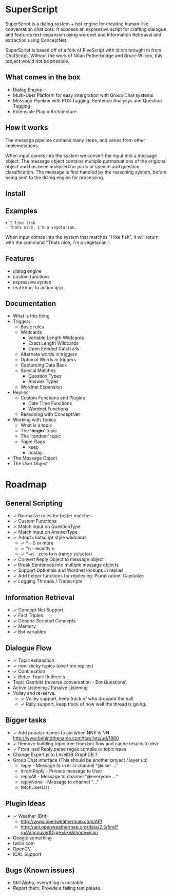 # SuperScript

SuperScript is a dialog system + bot engine for creating human-like conversation chat bots. It exposes an expressive script for crafting dialogue and features text-expansion using wordnet and Information Retreaval and extraction using ConceptNet. 

SuperScript is based off of a fork of RiveScript with idiom brought in from ChatScript. Without the work of Noah Petherbridge and Bruce Wilcox, this project would not be possible. 

## What comes in the box
* Dialog Engine
* Multi-User Platform for easy intergration with Group Chat systems
* Message Pipeline with POS Tagging, Sentence Analysys and Question Tagging
* Extensible Plugin Architecture

## How it works

The message pipeline contains many steps, and varies from other implemetations.

When input comes into the system we convert the input into a message object. The message object contains multiple purmatuations of the origional object and has been analyzed for parts of speach and question classification. The message is first handled by the reasoning system, before being sent to the dialog engine for processing.

## Install

    

## Examples

    + I like fish
    - Thats nice, I'm a vegetarian.

When input comes into the system that matches "I like fish", it will return with the command "Thats nice, I'm a vegetarian.". 


## Features
* dialog engine
* custom functions 
* expressive syntax
* real knug-fu action grip

## Documentation
* What is this thing
* Triggers
  * Basic rules
  * Wildcards
    * Variable Length Wildcards
    * Exact Length Wildcards
    * Open Eneded Catch alls
  * Alternate words in triggers
  * Optional Words in triggers
  * Captureing Data Back
  * Special Matches
    * Question Types
    * Answer Types
  * Wordnet Expansion
* Replies
  * Custom Functions and Plugins
    * Date Time Functions
    * Wordnet Functions
  * Reasoning with ConceptNet
* Working with Topics
  * What is a topic
  * The '__begin__' topic
  * The 'random' topic
  * Topic Flags
    * keep
    * nostay
* The Message Object
* The User Object

# Roadmap
  ## General Scripting
  * ✓ Normalize rules for better matches
  * ✓ Custom Functions
  * ✓ Match input on QuestionType
  * ✓ Match input on AnswerType
  * ✓ Adopt chatscript style wildcards 
    - ✓ *   - 0 or more
    - ✓ *n  - exactly n
    - ✓ *~n - zero to n (range selector)
  * ✓ Convert Reply Object to message object
  * ✓ Break Sentences into multiple message objects
  * ✓ Support Optionals and Wordnet lookups in replies
  * ✓ Add helper functions for replies eg: Pluralization, Capitalize
  * ✓ Logging Threads / Transcripts

  ## Information Retrieval
  * ✓ Concept Net Support
  * ✓ Fact Triples
  * ✓ Generic Scripted Concepts
  * ✓ Memory
  * ✓ Bot variables

  ## Dialogue Flow
  * ✓ Topic exhaustion
  * ✓ non-sticky topics (one time replies)
  * ✓ Continuation
  * ✓ Better Topic Redirects
  * Topic Gambits (reverse conversation - Bot Questions)
  * Active Listening / Passive Listening
  * Volley and re-serve.
    - ✓ Volley support, keep track of who dropped the ball
    - ✓ Rally support, keep track of how well the thread is going.

 ## Bigger tasks
  * ✓ Add popular names to aid when NNP is NN http://www.behindthename.com/top/lists/ud/1980
  * ✓ Remove building topic tree from bot flow and cache results to disk
  * ✓ Front load Reply.parse regex compile to topic trees
  * Change Expert.js to LevelDB GraphDB ? 
  * Group Chat interface (This should be another project / layer up)
    - reply - Message to user in channel "@user ..."
    - directReply - Privace message to User
    - replyAll - Message to channel "@everyone ..."
    - replyNone - Message to channel "..."
    - fetchUserList 

 ## Plugin Ideas
  * ✓ Weather (Brit)
    - http://www.openweathermap.com/API
    - http://api.openweathermap.org/data/2.5/find?q=Vancouver&type=like&mode=json
  * Google something 
  * twilio.com
  * OpenCV
  * iCAL Support

 ## Bugs (Known issues)
  * Still Alpha, everything is unstable.
  * Report them. Provide a failing test please.
